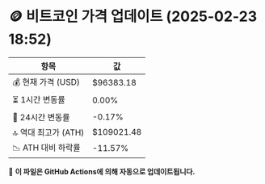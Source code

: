 # 🪙 비트코인 가격 업데이트 (2025-02-23 18:52)

| 항목                | 값 |
|--------------------|----------------|
| 💰 현재 가격 (USD) | $96383.18 |
| ⏳ 1시간 변동률    | 0.00% |
| 📆 24시간 변동률   | -0.17% |
| 🔝 역대 최고가 (ATH) | $109021.48 |
| 📉 ATH 대비 하락률 | -11.57% |

🔄 **이 파일은 GitHub Actions에 의해 자동으로 업데이트됩니다.**
